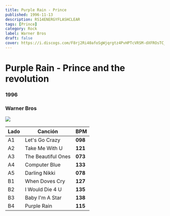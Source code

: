 ```yaml
---
title: Purple Rain - Prince
published: 1996-11-13
description: RS14ENERGYFLASHCLEAR
tags: [Prince]
category: Rock
label: Warner Bros
draft: false
cover: https://i.discogs.com/F8rj2Ri40afoSgWjqrgtz4PvHPTcVRSM-dXFROsTC_Y/rs:fit/g:sm/q:90/h:600/w:600/czM6Ly9kaXNjb2dz/LWRhdGFiYXNlLWlt/YWdlcy9SLTI4MTA2/NDc2LTE2OTM5MTgz/MTEtNTIxOS5qcGVn.jpeg
---
```


# Purple Rain - Prince and the revolution

### **1996**

### Warner Bros

![](https://i.discogs.com/zhN7VGlZEU6N_iVq81k1QXuQG5p4qi4KIe0K5-HumFQ/rs:fit/g:sm/q:90/h:600/w:599/czM6Ly9kaXNjb2dz/LWRhdGFiYXNlLWlt/YWdlcy9SLTI4MTA2/NDc2LTE2OTM5MTgz/MTEtMjU0Ni5qcGVn.jpeg)

| Lado | Canción            | BPM     |
| ---- | ------------------ | ------- |
| A1   | Let's Go Crazy     | **098** |
| A2   | Take Me With U     | **121** |
| A3   | The Beautiful Ones | **073** |
| A4   | Computer Blue      | **133** |
| A5   | Darling Nikki      | **078** |
| B1   | When Doves Cry     | **127** |
| B2   | I Would Die 4 U    | **135** |
| B3   | Baby I'm A Star    | **138** |
| B4   | Purple Rain        | **115** |
